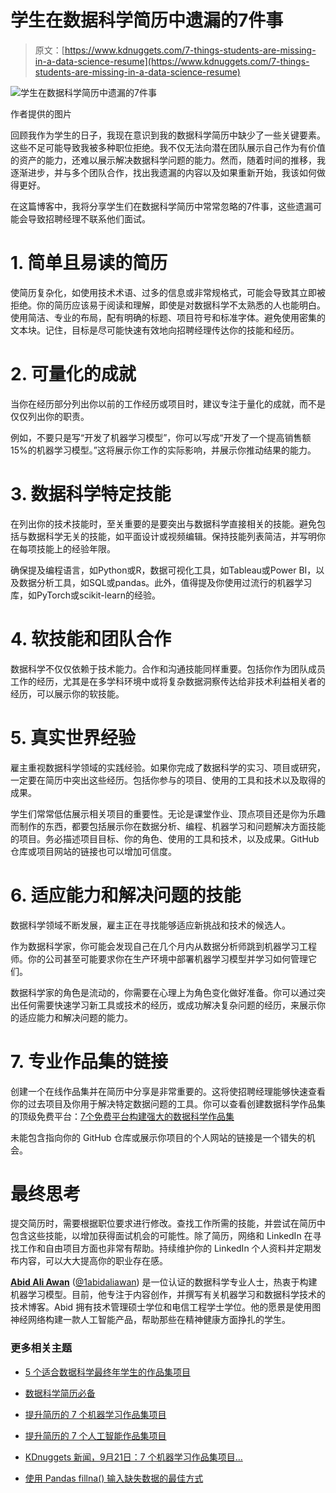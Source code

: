 # 学生在数据科学简历中遗漏的7件事

> 原文：[https://www.kdnuggets.com/7-things-students-are-missing-in-a-data-science-resume](https://www.kdnuggets.com/7-things-students-are-missing-in-a-data-science-resume)

![学生在数据科学简历中遗漏的7件事](../Images/9afb352c1ba6e9be15e9a15b7dbeb3bc.png)

作者提供的图片

回顾我作为学生的日子，我现在意识到我的数据科学简历中缺少了一些关键要素。这些不足可能导致我被多种职位拒绝。我不仅无法向潜在团队展示自己作为有价值的资产的能力，还难以展示解决数据科学问题的能力。然而，随着时间的推移，我逐渐进步，并与多个团队合作，找出我遗漏的内容以及如果重新开始，我该如何做得更好。

在这篇博客中，我将分享学生们在数据科学简历中常常忽略的7件事，这些遗漏可能会导致招聘经理不联系他们面试。

# 1\. 简单且易读的简历

使简历复杂化，如使用技术术语、过多的信息或非常规格式，可能会导致其立即被拒绝。你的简历应该易于阅读和理解，即使是对数据科学不太熟悉的人也能明白。使用简洁、专业的布局，配有明确的标题、项目符号和标准字体。避免使用密集的文本块。记住，目标是尽可能快速有效地向招聘经理传达你的技能和经历。

# 2\. 可量化的成就

当你在经历部分列出你以前的工作经历或项目时，建议专注于量化的成就，而不是仅仅列出你的职责。

例如，不要只是写“开发了机器学习模型”，你可以写成“开发了一个提高销售额15%的机器学习模型。”这将展示你工作的实际影响，并展示你推动结果的能力。

# 3\. 数据科学特定技能

在列出你的技术技能时，至关重要的是要突出与数据科学直接相关的技能。避免包括与数据科学无关的技能，如平面设计或视频编辑。保持技能列表简洁，并写明你在每项技能上的经验年限。

确保提及编程语言，如Python或R，数据可视化工具，如Tableau或Power BI，以及数据分析工具，如SQL或pandas。此外，值得提及你使用过流行的机器学习库，如PyTorch或scikit-learn的经验。

# 4\. 软技能和团队合作

数据科学不仅仅依赖于技术能力。合作和沟通技能同样重要。包括你作为团队成员工作的经历，尤其是在多学科环境中或将复杂数据洞察传达给非技术利益相关者的经历，可以展示你的软技能。

# 5\. 真实世界经验

雇主重视数据科学领域的实践经验。如果你完成了数据科学的实习、项目或研究，一定要在简历中突出这些经历。包括你参与的项目、使用的工具和技术以及取得的成果。

学生们常常低估展示相关项目的重要性。无论是课堂作业、顶点项目还是你为乐趣而制作的东西，都要包括展示你在数据分析、编程、机器学习和问题解决方面技能的项目。务必描述项目目标、你的角色、使用的工具和技术，以及成果。GitHub 仓库或项目网站的链接也可以增加可信度。

# 6\. 适应能力和解决问题的技能

数据科学领域不断发展，雇主正在寻找能够适应新挑战和技术的候选人。

作为数据科学家，你可能会发现自己在几个月内从数据分析师跳到机器学习工程师。你的公司甚至可能要求你在生产环境中部署机器学习模型并学习如何管理它们。

数据科学家的角色是流动的，你需要在心理上为角色变化做好准备。你可以通过突出任何需要快速学习新工具或技术的经历，或成功解决复杂问题的经历，来展示你的适应能力和解决问题的能力。

# 7\. 专业作品集的链接

创建一个在线作品集并在简历中分享是非常重要的。这将使招聘经理能够快速查看你的过去项目及你用于解决特定数据问题的工具。你可以查看创建数据科学作品集的顶级免费平台：[7个免费平台构建强大的数据科学作品集](/2022/10/7-free-platforms-building-strong-data-science-portfolio.html)

未能包含指向你的 GitHub 仓库或展示你项目的个人网站的链接是一个错失的机会。

# 最终思考

提交简历时，需要根据职位要求进行修改。查找工作所需的技能，并尝试在简历中包含这些技能，以增加获得面试机会的可能性。除了简历，网络和 LinkedIn 在寻找工作和自由项目方面也非常有帮助。持续维护你的 LinkedIn 个人资料并定期发布内容，可以大大提高你的职业存在感。

[](https://www.polywork.com/kingabzpro)****[Abid Ali Awan](https://www.polywork.com/kingabzpro)**** ([@1abidaliawan](https://www.linkedin.com/in/1abidaliawan)) 是一位认证的数据科学专业人士，热衷于构建机器学习模型。目前，他专注于内容创作，并撰写有关机器学习和数据科学技术的技术博客。Abid 拥有技术管理硕士学位和电信工程学士学位。他的愿景是使用图神经网络构建一款人工智能产品，帮助那些在精神健康方面挣扎的学生。

### 更多相关主题

+   [5 个适合数据科学最终年学生的作品集项目](https://www.kdnuggets.com/5-portfolio-projects-for-final-year-data-science-students)

+   [数据科学简历必备](https://www.kdnuggets.com/2022/06/musthaves-data-science-resume.html)

+   [提升简历的 7 个机器学习作品集项目](https://www.kdnuggets.com/2022/09/7-machine-learning-portfolio-projects-boost-resume.html)

+   [提升简历的 7 个人工智能作品集项目](https://www.kdnuggets.com/7-ai-portfolio-projects-to-boost-the-resume)

+   [KDnuggets 新闻，9月21日：7 个机器学习作品集项目…](https://www.kdnuggets.com/2022/n37.html)

+   [使用 Pandas fillna() 输入缺失数据的最佳方式](https://www.kdnuggets.com/2023/02/optimal-way-input-missing-data-pandas-fillna.html)
